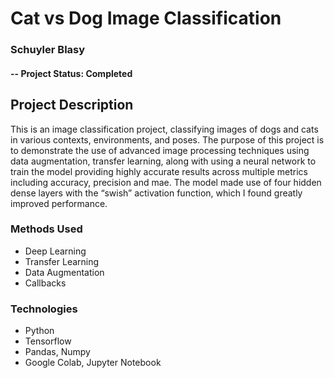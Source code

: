 
# Cat vs Dog Image Classification 
### Schuyler Blasy

#### -- Project Status: Completed

## Project Description
This is an image classification project, classifying images of dogs and cats in various contexts, environments, and poses. The purpose of this project is to demonstrate the use of advanced image processing techniques using data augmentation, transfer learning, along with using a neural network to train the model providing highly accurate results across multiple metrics including accuracy, precision and mae. The model made use of four hidden dense layers with the “swish” activation function, which I found greatly improved performance. 

### Methods Used
* Deep Learning
* Transfer Learning
* Data Augmentation
* Callbacks

### Technologies
* Python
* Tensorflow
* Pandas, Numpy
* Google Colab, Jupyter Notebook


